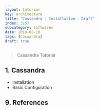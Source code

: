 ```yaml
---
layout: tutorial
key: architecture
title: "Cassandra - Installation - Draft"
index: 3257
subcategory: softwares
date: 2018-08-10
tags: [Cassandra]
draft: true
---
```


> Cassandra Tutorial

## 1. Cassandra
* Installation
* Basic Configuration


## 9. References
